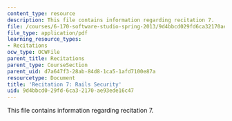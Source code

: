 ```yaml
---
content_type: resource
description: This file contains information regarding recitation 7.
file: /courses/6-170-software-studio-spring-2013/9d4bbcd029fd6ca32170ae93ede16c47_MIT6_170S13_rec7-RailsSec.pdf
file_type: application/pdf
learning_resource_types:
- Recitations
ocw_type: OCWFile
parent_title: Recitations
parent_type: CourseSection
parent_uid: d7a647f3-28ab-84d8-1ca5-1afd7100e87a
resourcetype: Document
title: 'Recitation 7: Rails Security'
uid: 9d4bbcd0-29fd-6ca3-2170-ae93ede16c47
---
```

This file contains information regarding recitation 7.

